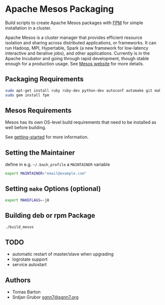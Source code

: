 # Apache Mesos Packaging

Build scripts to create Apache Mesos packages with [FPM](https://github.com/jordansissel/fpm) for simple installation in a cluster.

Apache Mesos is a cluster manager that provides efficient resource isolation and sharing across distributed applications, or frameworks. It can run Hadoop, MPI, Hypertable, Spark (a new framework for low-latency interactive and iterative jobs), and other applications. Currently is in the Apache Incubator and going through rapid development, though stable enough for a production usage. See [Mesos website](http://incubator.apache.org/mesos/) for more details.

## Packaging Requirements

```bash
sudo apt-get install ruby ruby-dev python-dev autoconf automake git make libssl-dev libcurl3 libtool
sudo gem install fpm
```

## Mesos Requirements

Mesos has its own OS-level build requirements that need to be installed as well before building.

See [getting-started](https://mesos.apache.org/getting-started/) for more information.


## Setting the Maintainer

define in e.g. `~/.bash_profile` a `MAINTAINER` variable

```bash
export MAINTAINER="email@example.com"
```

## Setting `make` Options (optional)

```bash
export MAKEFLAGS=-j8
```

## Building deb or rpm Package

```bash
./build_mesos
```

## TODO

   * automatic restart of master/slave when upgrading
   * logrotate support
   * service autostart

## Authors

   * Tomas Barton
   * Srdjan Grubor <sgnn7@sgnn7.org>
